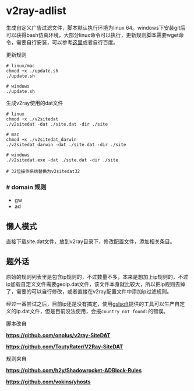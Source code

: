 # v2ray-adlist

生成自定义广告过滤文件，脚本默认执行环境为linux 64。windows下安装git后可以获得bash仿真环境，大部分linux命令可以执行，更新规则脚本需要wget命令，需要自行安装，可以参考[这里](https://gist.github.com/evanwill/0207876c3243bbb6863e65ec5dc3f058)或者自行百度。

更新规则

```
# linux/mac
chmod +x ./update.sh
./update.sh

# windows
./update.sh
```

生成v2ray使用的dat文件

```
# linux
chmod +x ./v2sitedat
./v2sitedat -dat ./site.dat -dir ./site

# mac
chmod +x ./v2sitedat_darwin
./v2sitedat_darwin -dat ./site.dat -dir ./site

# windows
./v2sitedat.exe -dat ./site.dat -dir ./site

# 32位操作系统替换为v2sitedat32
```

### # domain 规则

* gw
* ad

## 懒人模式

直接下载site.dat文件，放到v2ray目录下，修改配置文件，添加相关条目。

## 题外话

原始的规则列表里是包含ip规则的，不过数量不多，本来是想加上ip规则的，不过ip加载自定义文件需要geoip.dat文件，该文件本身就比较大，所以把ip规则去掉了，需要的可以自行修改，或者直接在v2ray配置文件中添加ip过滤规则。

经过一番尝试之后，目前ip还是没有搞定，使用[gslsoft](https://github.com/gslsoft/v2ray-custom-geo)提供的工具可以生产自定义的ip.dat文件，但是目前没法使用，会报`country not found:`的错误。

脚本改自

**https://github.com/onplus/v2ray-SiteDAT**

**https://github.com/ToutyRater/V2Ray-SiteDAT**

规则来自

**https://github.com/h2y/Shadowrocket-ADBlock-Rules**

**https://github.com/vokins/yhosts**
